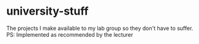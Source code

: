 # university-stuff
The projects I make available to my lab group so they don't have to suffer.
PS: Implemented as recommended by the lecturer
